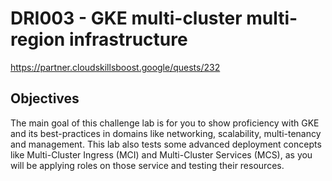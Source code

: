 # DRI003 - GKE multi-cluster multi-region infrastructure
https://partner.cloudskillsboost.google/quests/232

## Objectives
The main goal of this challenge lab is for you to show proficiency with GKE and its best-practices in domains like networking, scalability, multi-tenancy and management. This lab also tests some advanced deployment concepts like Multi-Cluster Ingress (MCI) and Multi-Cluster Services (MCS), as you will be applying roles on those service and testing their resources.
